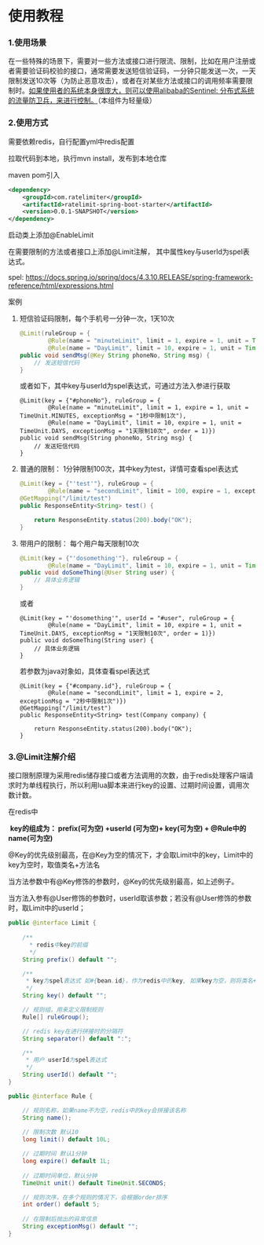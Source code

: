 # 使用教程

### 1.使用场景

在一些特殊的场景下，需要对一些方法或接口进行限流、限制，比如在用户注册或者需要验证码校验的接口，通常需要发送短信验证码，一分钟只能发送一次，一天限制发送10次等（为防止恶意攻击），或者在对某些方法或接口的调用频率需要限制时。<u>如果使用者的系统本身很庞大，则可以使用alibaba的Sentinel: 分布式系统的流量防卫兵，来进行控制。</u>（本组件为轻量级）

### 2.使用方式

需要依赖redis，自行配置yml中redis配置

拉取代码到本地，执行mvn install，发布到本地仓库

maven pom引入

```xml
<dependency>
    <groupId>com.ratelimiter</groupId>
    <artifactId>ratelimit-spring-boot-starter</artifactId>
    <version>0.0.1-SNAPSHOT</version>
</dependency>
```

启动类上添加@EnableLimit

在需要限制的方法或者接口上添加@Limit注解， 其中属性key与userId为spel表达式。

spel: https://docs.spring.io/spring/docs/4.3.10.RELEASE/spring-framework-reference/html/expressions.html

案例

1. 短信验证码限制，每个手机号一分钟一次，1天10次

   ```java
   @Limit(ruleGroup = {
           @Rule(name = "minuteLimit", limit = 1, expire = 1, unit = TimeUnit.MINUTES, exceptionMsg = "1秒中限制1次"),
           @Rule(name = "DayLimit", limit = 10, expire = 1, unit = TimeUnit.DAYS, exceptionMsg = "1天限制10次", order = 1)})
   public void sendMsg(@Key String phoneNo, String msg) {
       // 发送短信代码
   }
   ```

   或者如下，其中key与userId为spel表达式，可通过方法入参进行获取

   ```
   @Limit(key = {"#phoneNo"}, ruleGroup = {
           @Rule(name = "minuteLimit", limit = 1, expire = 1, unit = TimeUnit.MINUTES, exceptionMsg = "1秒中限制1次"),
           @Rule(name = "DayLimit", limit = 10, expire = 1, unit = TimeUnit.DAYS, exceptionMsg = "1天限制10次", order = 1)})
   public void sendMsg(String phoneNo, String msg) {
       // 发送短信代码
   }
   ```

   

2. 普通的限制： 1分钟限制100次，其中key为test，详情可查看spel表达式

   ```java
   @Limit(key = {"'test'"}, ruleGroup = {
           @Rule(name = "secondLimit", limit = 100, expire = 1, exceptionMsg = "1分钟中限制100次")})
   @GetMapping("/limit/test")
   public ResponseEntity<String> test() {
   
       return ResponseEntity.status(200).body("OK");
   }
   ```

3. 带用户的限制： 每个用户每天限制10次

   ```java
   @Limit(key = {"'dosomething'"}, ruleGroup = {
           @Rule(name = "DayLimit", limit = 10, expire = 1, unit = TimeUnit.DAYS, exceptionMsg = "1天限制10次", order = 1)})
   public void doSomeThing(@User String user) {
       // 具体业务逻辑
   }
   ```

   或者

   ```
   @Limit(key = "'dosomething'", userId = "#user", ruleGroup = {
           @Rule(name = "DayLimit", limit = 10, expire = 1, unit = TimeUnit.DAYS, exceptionMsg = "1天限制10次", order = 1)})
   public void doSomeThing(String user) {
       // 具体业务逻辑
   }
   ```

   若参数为java对象如，具体查看spel表达式

   ```
   @Limit(key = {"#company.id"}, ruleGroup = {
           @Rule(name = "secondLimit", limit = 1, expire = 2, exceptionMsg = "2秒中限制1次")})
   @GetMapping("/limit/test")
   public ResponseEntity<String> test(Company company) {
   
       return ResponseEntity.status(200).body("OK");
   }
   ```

### 3.@Limit注解介绍

接口限制原理为采用redis储存接口或者方法调用的次数，由于redis处理客户端请求时为单线程执行，所以利用lua脚本来进行key的设置、过期时间设置，调用次数计数。

在redis中

​		**key的组成为： prefix(可为空) +userId (可为空)+ key(可为空) + @Rule中的name(可为空)**

@Key的优先级别最高，在@Key为空的情况下，才会取Limit中的key，Limit中的key为空时，取值类名+方法名

当方法参数中有@Key修饰的参数时，@Key的优先级别最高，如上述例子。

当方法入参有@User修饰的参数时，userId取该参数；若没有@User修饰的参数时，取Limit中的userId；

```java
public @interface Limit {
	
    /**
      * redis中key的前缀
      */
    String prefix() default "";

    /**
     * key为spel表达式 如#{bean.id}，作为redis中的key, 如果key为空，则将类名+方法名作为key
     */
    String key() default "";

    // 规则组，用来定义限制规则
    Rule[] ruleGroup();

    // redis key在进行拼接时的分隔符
    String separator() default ":";

    /**
     * 用户 userId为spel表达式
     */
    String userId() default "";
}
```

```java
public @interface Rule {

    // 规则名称，如果name不为空，redis中的key会拼接该名称
    String name();
    
	// 限制次数 默认10
    long limit() default 10L;

    // 过期时间 默认1分钟
    long expire() default 1L;
	
    // 过期时间单位，默认分钟
    TimeUnit unit() default TimeUnit.SECONDS;

    // 规则次序，在多个规则的情况下，会根据order排序
    int order() default 5;
	
    // 在限制后抛出的异常信息
    String exceptionMsg() default "";
}
```
